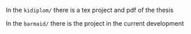 In the `kidiplom/` there is a tex project and pdf of the thesis

In the `barmaid/` there is the project in the current development
